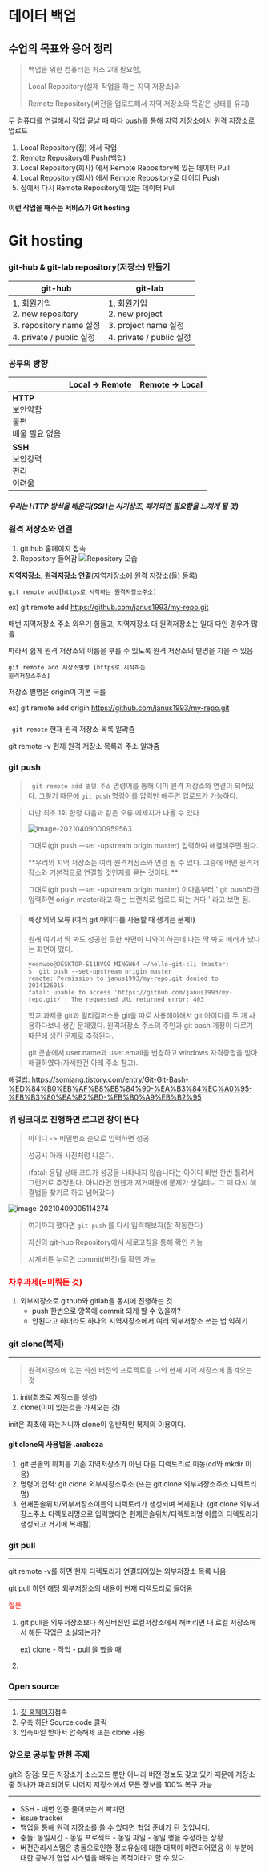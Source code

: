 # 데이터 백업

## 수업의 목표와 용어 정리

> 백업을 위한 컴퓨터는 최소 2대  필요함,
>
> Local Repository(실제 작업을 하는 지역 저장소)와 
>
> Remote Repository(버전을 업로드해서 지역 저장소와 똑같은 상태를 유지)

두 컴퓨터를 연결해서 작업 끝날 때 마다 push를 통해 지역 저장소에서 원격 저장소로 업로드



1. Local Repository(집) 에서 작업
2. Remote Repository에 Push(백업)
3. Local Repository(회사) 에서 Remote Repository에 있는 데이터 Pull
4. Local Repository(회사) 에서 Remote Repository로 데이터 Push
5. 집에서 다시 Remote Repository에 있는 데이터 Pull

#### 이런 작업을 해주는 서비스가 Git hosting





# Git hosting

### git-hub & git-lab repository(저장소) 만들기

| git-hub                                                      | git-lab                                                      |
| ------------------------------------------------------------ | ------------------------------------------------------------ |
| 1. 회원가입<br />2. new repository<br />3. repository name 설정<br />4. private / public 설정 | 1. 회원가입<br />2. new project<br />3. project name 설정<br />4. private / public 설정 |



### 공부의 방향

|                                                        | Local -> Remote | Remote -> Local |
| ------------------------------------------------------ | --------------- | --------------- |
| **HTTP**<br />보안약함 <br />불편 <br />배울 필요 없음 |                 |                 |
| **SSH**<br />보안강력<br />편리<br />어려움            |                 |                 |

##### 우리는 HTTP 방식을 배운다(SSH는 시기상조, 때가되면 필요함을 느끼게 될 것)



### 원격 저장소와 연결

1. git hub 홈페이지 접속
2. Repository 들어감
   ![Repository 모습](C:\인간이연우\직업\인공지능과정\특강\Repository모습.JPG)



**지역저장소, 원격저장소 연결**(지역저장소에 원격 저장소(들) 등록)

<code>git remote add[https로 시작하는 원격저장소주소]</code>

ex) git remote add https://github.com/janus1993/my-repo.git

매번 지역저장소 주소 외우기 힘들고, 지역저장소 대 원격저장소는 일대 다인 경우가 많음

따라서 쉽게 원격 저장소의 이름을 부를 수 있도록 원격 저장소의 별명을 지을 수 있음



<Code>git remote add 저장소별명 [https로 시작하는 원격저장소주소]</code>

저장소 별명은 origin이 기본 국룰

ex) git remote add origin https://github.com/janus1993/my-repo.git



##### 

<code> git remote</code> 현재 원격 저장소 목록 알랴줌

git remote -v</code> 현재 원격 저장소 목록과 주소 알랴줌





### git push

> <code> git remote add 별명 주소</code> 명령어를 통해 이미 원격 저장소와 연결이 되어있다. 그렇기 때문에 <code>git push</code> 명령어를 압력만 해주면 업로드가 가능하다.

> 다만 최초 1회 한정 다음과 같은 오류 메세지가 나올 수 있다.
>
> ![image-20210409000959563](gitpush최초1회오류.png)
>
> 
>
> 
>
> 

> 그대로(git push --set -upstream origin master) 입력하여 해결해주면 된다.
>
> **우리의 지역 저장소는 여러 원격저장소와 연결 될 수 있다. 그중에 어떤 원격저장소와 기본적으로 연결할 것인지를 묻는 것이다. **
>
> 그대로(git push --set -upstream origin master) 이다음부터 ''git push라관 입력하면 origin master라고 하는 브랜치로 업로드 되는 거다'' 라고 보면 됨.	

> #### 예상 외의 오류 (여러 git 아이디를 사용할 때 생기는 문제!)
>
> 원래 여기서 딱 봐도 성공한 듯한 화면이 나와야 하는데 나는 딱 봐도 에러가 났다는 화면이 떴다.
>
> ```cobol
> yeonwoo@DESKTOP-E11BVG9 MINGW64 ~/hello-git-cli (master)
> $  git push --set-upstream origin master
> remote: Permission to janus1993/my-repo.git denied to 2014126015.
> fatal: unable to access 'https://github.com/janus1993/my-repo.git/': The requested URL returned error: 403
> 
> ```
>
> 학교 과제용 git과 멀티캠퍼스용 git을 따로 사용해야해서 git 아이디를 두 개 사용하다보니 생긴 문제였다.  원격저장소 주소의 주인과 git bash 계정이 다르기 때문에 생긴 문제로 추정된다. 
>
> git 콘솔에서 user.name과 user.email을 변경하고 windows 자격증명을 받아 해결하였다(자세한건 아래 주소 참고).

해결법: https://somjang.tistory.com/entry/Git-Git-Bash-%ED%84%B0%EB%AF%B8%EB%84%90-%EA%B3%84%EC%A0%95-%EB%B3%80%EA%B2%BD-%EB%B0%A9%EB%B2%95

### 위 링크대로 진행하면 로그인 창이 뜬다

> 아이디 -> 비밀번호 순으로 입력하면 성공
>
> 성공시 아래 사진처럼 나온다. 
>
> (fatal: 응답 상태 코드가 성공을 나타내지 않습니다는 아이디 비번 한번 틀려서 그런거로 추정된다. 아니라면 언젠가 저거때문에 문제가 생길테니 그 때 다시 해결법을 찾기로 하고 넘어갔다)

![image-20210409005114274](gitpush최초인증성공시화면.png)



> 여기까지 했다면 <code>git push</code> 를 다시 입력해보자(잘 작동한다)
>
> 자신의 git-hub Repository에서 새로고침을 통해 확인 가능
>
> 시계버튼 누르면 commit(버전)들 확인 가능



### <span style="color:red">차후과제(=미뤄둔 것)</span>

1. 외부저장소로 github와 gitlab을 동시에 진행하는 것
   - push 한번으로 양쪽에 commit 되게 할 수 있을까?
   - 안된다고 하더라도 하나의 지역저장소에서 여러 외부저장소 쓰는 법 익히기

### git clone(복제)

---

> 원격저장소에 있는 최신 버전의 프로젝트를 나의 현재 지역 저장소에 옮겨오는 것

1. init(최초로 저장소를 생성)
2. clone(이미 있는것을 가져오는 것)



init은 최초에 하는거니까 clone이 일반적인 복제의 이용이다.

#### git clone의 사용법을 .araboza

1. git 콘솔의 위치를 기존 지역저장소가 아닌 다른 디렉토리로 이동(cd와 mkdir 이용)
2. 명령어 입력: git clone 외부저장소주소 (또는 git clone 외부저장소주소 디렉토리명)
3. 현재콘솔위치/외부저장소이름의 디렉토리가 생성되며 복제된다.
   (git clone 외부저장소주소 디렉토리명으로 입력했다면 현재콘솔위치/디렉토리명 이름의 디렉토리가 생성되고 거기에 복제됨)



### git pull

---

git remote -v를 하면 현재 디렉토리가 연결되어있는 외부저장소 목록 나옴

git pull 하면 해당 외부저장소의 내용이 현재 디렉토리로 들어옴

<span style = "color:red">질문</span>

1. git pull을 외부저장소보다 최신버전인 로컬저장소에서 해버리면 내 로컬 저장소에서 해둔 작업은 소실되는가?

   ex) clone - 작업 - pull 을 했을 때

2. 



### Open source

---

1. [깃 홈페이지](git-scm.com)접속
2. 우측 하단 Source code 클릭
3. 압축파일 받아서 압축해제 또는 clone 사용



### 앞으로 공부할 만한 주제

git의 장점: 모든 저장소가 소스코드 뿐만 아니라 버전 정보도 갖고 있기 때문에 저장소 중 하나가 파괴되어도 나머지 저장소에서 모든 정보를 100% 복구 가능

---

- SSH - 매번 인증 물어보는거 빡치면
- issue tracker
- 백업을 통해 원격 저장소를 쓸 수 있다면 협업 준비가 된 것입니다.
- 충돌: 동일시간 - 동일 프로젝트 - 동일 파일 - 동일 행을 수정하는 상황 
- 버전관리시스템은 충돌으로인한 정보유실에 대한 대책이 마련되어있음
  이 부분에 대한 공부가 협업 시스템을 배우는 목적이라고 할 수 있다.


